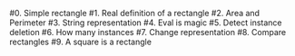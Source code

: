 #0. Simple rectangle
#1. Real definition of a rectangle
#2. Area and Perimeter
#3. String representation
#4. Eval is magic
#5. Detect instance deletion
#6. How many instances
#7. Change representation
#8. Compare rectangles
#9. A square is a rectangle
